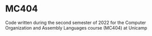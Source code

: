 # MC404

Code written during the second semester of 2022 for the Computer Organization and Assembly Languages course (MC404) at Unicamp
